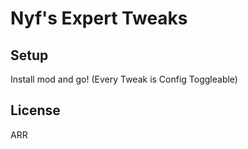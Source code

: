 # Nyf's Expert Tweaks

## Setup

Install mod and go! (Every Tweak is Config Toggleable)

## License
ARR
